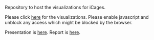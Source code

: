 Repository to host the visualizations for iCages.


Please click [here](https://wglab.openbioinformatics.org/GDNNP-visualization/) for the visualizations.
Please enable javascript and unblock any access which might be blocked by the browser.

Presentation is [here](https://github.com/WGLab/GDNNP-visualization/blob/master/docs/D3_Visualizations.pdf).
Report is [here](https://github.com/WGLab/GDNNP-visualization/blob/master/docs/Final_Project_Report_aa3931_SP17.docx).
